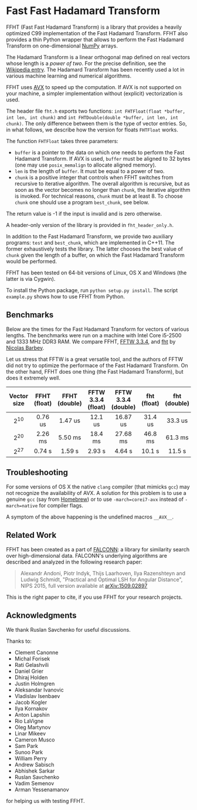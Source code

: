 # Fast Fast Hadamard Transform

FFHT (Fast Fast Hadamard Transform) is a library that provides a heavily
optimized C99 implementation of the Fast Hadamard Transform. FFHT also provides
a thin Python wrapper that allows to perform the Fast Hadamard Transform on
one-dimensional [NumPy](http://www.numpy.org/) arrays.

The Hadamard Transform is a linear orthogonal map defined on real vectors whose
length is a _power of two_. For the precise definition, see the
[Wikipedia entry](https://en.wikipedia.org/wiki/Hadamard_transform). The
Hadamard Transform has been recently used a lot in various machine learning
and numerical algorithms.

FFHT uses [AVX](https://en.wikipedia.org/wiki/Advanced_Vector_Extensions)
to speed up the computation. If AVX is not supported on your machine, a simpler
implementation without (explicit) vectorization is used.

The header file `fht.h` exports two functions: `int FHTFloat(float *buffer, int
len, int chunk)` and `int FHTDouble(double *buffer, int len, int chunk)`. The
only difference between them is the type of vector entries. So, in what follows,
we describe how the version for floats `FHTFloat` works.

The function `FHTFloat` takes three parameters:

* `buffer` is a pointer to the data on which one needs to perform the Fast
Hadamard Transform. If AVX is used, `buffer` must be aligned to 32 bytes (one
may use `posix_memalign` to allocate aligned memory).
* `len` is the length of `buffer`. It must be equal to a power of two.
* `chunk` is a positive integer that controls when FFHT switches from recursive
to iterative algorithm. The overall algorithm is recursive, but as soon as the
vector becomes no longer than `chunk`, the iterative algorithm is invoked. For
technical reasons, `chunk` must be at least 8. To choose `chunk` one should use
a program `best_chunk`, see below.

The return value is -1 if the input is invalid and is zero otherwise.

A header-only version of the library is provided in `fht_header_only.h`.

In addition to the Fast Hadamard Transform, we provide two auxiliary programs:
`test` and `best_chunk`, which are implemented in C++11. The former exhaustively
tests the library. The latter chooses the best value of `chunk` given the length
of a buffer, on which the Fast Hadamard Transform would be performed.

FFHT has been tested on 64-bit versions of Linux, OS X and Windows (the latter
is via Cygwin).

To install the Python package, run `python setup.py install`. The script
`example.py` shows how to use FFHT from Python.

## Benchmarks

Below are the times for the Fast Hadamard Transform for vectors of
various lengths. The benchmarks were run on a machine with Intel
Core&nbsp;i5-2500 and 1333 MHz DDR3 RAM. We compare FFHT,
[FFTW 3.3.4](http://fftw.org/), and
[fht](https://github.com/nbarbey/fht) by
[Nicolas Barbey](https://github.com/nbarbey).

Let us stress that FFTW is a great versatile tool, and the authors of FFTW did
not try to optimize the performace of the Fast Hadamard Transform. On the other
hand, FFHT does one thing (the Fast Hadamard Transform), but does it extremely
well.

Vector size | FFHT (float) | FFHT (double) | FFTW 3.3.4 (float) | FFTW 3.3.4 (double) | fht (float) | fht (double)
:---: | :---: | :---: | :---: | :---: | :---: | :---:
2<sup>10</sup> | 0.76 us | 1.47 us | 12.1 us | 16.87 us | 31.4 us | 33.3 us
2<sup>20</sup> | 2.26 ms | 5.50 ms | 18.4 ms | 27.68 ms | 46.8 ms | 61.3 ms
2<sup>27</sup> | 0.74 s | 1.59 s | 2.93 s | 4.64 s | 10.1 s | 11.5 s

## Troubleshooting

For some versions of OS X the native `clang` compiler (that mimicks `gcc`) may
not recognize the availability of AVX. A solution for this problem is to use a
genuine `gcc` (say from [Homebrew](http://brew.sh/)) or to use `-march=corei7-avx`
instead of `-march=native` for compiler flags.

A symptom of the above happening is the undefined macros `__AVX__`.

## Related Work

FFHT has been created as a part of
[FALCONN](https://github.com/falconn-lib/falconn): a library for similarity
search over high-dimensional data. FALCONN's underlying algorithms are described
and analyzed in the following research paper:

> Alexandr Andoni, Piotr Indyk, Thijs Laarhoven, Ilya Razenshteyn and Ludwig
> Schmidt, "Practical and Optimal LSH for Angular Distance", NIPS 2015, full
> version available at [arXiv:1509.02897](http://arxiv.org/abs/1509.02897)

This is the right paper to cite, if you use FFHT for your research projects.

## Acknowledgments

We thank Ruslan Savchenko for useful discussions.

Thanks to:

* Clement Canonne
* Michal Forisek
* Rati Gelashvili
* Daniel Grier
* Dhiraj Holden
* Justin Holmgren
* Aleksandar Ivanovic
* Vladislav Isenbaev
* Jacob Kogler
* Ilya Kornakov
* Anton Lapshin
* Rio LaVigne
* Oleg Martynov
* Linar Mikeev
* Cameron Musco
* Sam Park
* Sunoo Park
* William Perry
* Andrew Sabisch
* Abhishek Sarkar
* Ruslan Savchenko
* Vadim Semenov
* Arman Yessenamanov

for helping us with testing FFHT.
